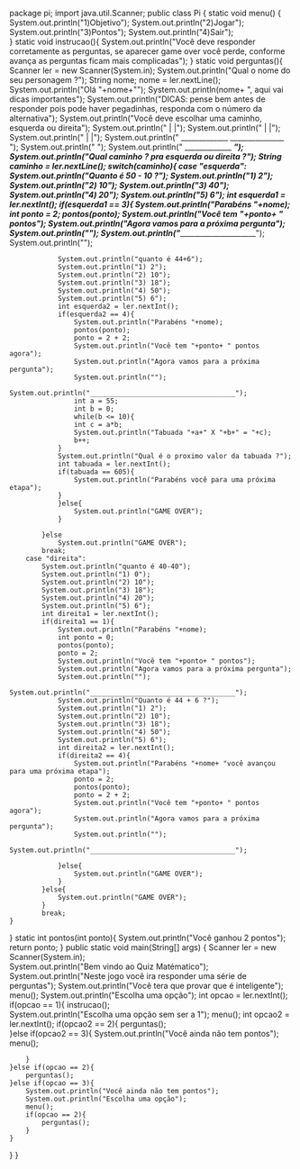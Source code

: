 package pi;
import java.util.Scanner;
public class Pi {
    static void menu() {
    System.out.println("1)Objetivo");
    System.out.println("2)Jogar");
    System.out.println("3)Pontos");
    System.out.println("4)Sair");                   
}
static void instrucao(){
    System.out.println("Você deve responder corretamente as perguntas, se aparecer game over você perde, conforme avança as perguntas ficam mais complicadas");
}
static void perguntas(){
    Scanner ler = new Scanner(System.in);
    System.out.println("Qual o nome do seu personagem ?");
    String nome;
    nome = ler.nextLine();
    System.out.println("Olá "+nome+"");
    System.out.println(nome+ ", aqui vai dicas importantes");
    System.out.println("DICAS: pense bem antes de responder pois pode haver pegadinhas, responda com o número da alternativa");
    System.out.println("Você deve escolhar uma caminho, esquerda ou direita");
    System.out.println("             |     |");
    System.out.println("             |     |");
    System.out.println("             |     |");
    System.out.println(" _____________     _______________ ");
    System.out.println("                                   ");
    System.out.println(" _____________     _______________");
    System.out.println("Qual caminho ? pra esquerda ou direita ?");
    String caminho = ler.nextLine();
    switch(caminho){
        case "esquerda":
            System.out.println("Quanto é 50 - 10 ?");
            System.out.println("1) 2");
            System.out.println("2) 10");
            System.out.println("3) 40");
            System.out.println("4) 20");
            System.out.println("5) 6");
            int esquerda1 = ler.nextInt();
            if(esquerda1 == 3){
                System.out.println("Parabéns "+nome);
                int ponto = 2;
                pontos(ponto);
                System.out.println("Você tem "+ponto+ " pontos");
                System.out.println("Agora vamos para a próxima pergunta");
                System.out.println("");
                System.out.println("____________________________________");
                System.out.println("");
                
                System.out.println("quanto é 44+6");
                System.out.println("1) 2");
                System.out.println("2) 10");
                System.out.println("3) 18");
                System.out.println("4) 50");
                System.out.println("5) 6");
                int esquerda2 = ler.nextInt();
                if(esquerda2 == 4){
                    System.out.println("Parabéns "+nome);
                    pontos(ponto);
                    ponto = 2 + 2;
                    System.out.println("Você tem "+ponto+ " pontos agora");
                    System.out.println("Agora vamos para a próxima pergunta");
                    System.out.println("");
                    System.out.println("____________________________________");
                    int a = 55;
                    int b = 0;
                    while(b <= 10){                                                
                    int c = a*b;
                    System.out.println("Tabuada "+a+" X "+b+" = "+c);          
                    b++;
                }
                System.out.println("Qual é o proximo valor da tabuada ?");
                int tabuada = ler.nextInt();
                if(tabuada == 605){
                    System.out.println("Parabéns você para uma próxima etapa");                    
                }
                }else{
                    System.out.println("GAME OVER");
                }
                
            }else
                System.out.println("GAME OVER");
            break;
        case "direita":
            System.out.println("quanto é 40-40");
            System.out.println("1) 0");
            System.out.println("2) 10");
            System.out.println("3) 18");
            System.out.println("4) 20");
            System.out.println("5) 6");
            int direita1 = ler.nextInt();
            if(direita1 == 1){
                System.out.println("Parabéns "+nome);
                int ponto = 0;
                pontos(ponto);
                ponto = 2;
                System.out.println("Você tem "+ponto+ " pontos");
                System.out.println("Agora vamos para a próxima pergunta");
                System.out.println("");
                System.out.println("____________________________________");
                System.out.println("Quanto é 44 + 6 ?");
                System.out.println("1) 2");
                System.out.println("2) 10");
                System.out.println("3) 18");
                System.out.println("4) 50");
                System.out.println("5) 6");
                int direita2 = ler.nextInt();
                if(direita2 == 4){                  
                    System.out.println("Parabéns "+nome+ "você avançou para uma próxima etapa");
                    ponto = 2;
                    pontos(ponto);
                    ponto = 2 + 2;
                    System.out.println("Você tem "+ponto+ " pontos agora");
                    System.out.println("Agora vamos para a próxima pergunta");
                    System.out.println("");
                    System.out.println("____________________________________");
                    
                }else{
                    System.out.println("GAME OVER");
                }
            }else{
                System.out.println("GAME OVER");
            }
            break;
    }           
}
static int pontos(int ponto){
    System.out.println("Você ganhou 2 pontos");
    return ponto;
}
public static void main(String[] args) {
    Scanner ler = new Scanner(System.in);            
    System.out.println("Bem vindo ao Quiz Matématico");
    System.out.println("Neste jogo você ira responder uma série de perguntas");
    System.out.println("Você tera que provar que é inteligente");
    menu();
    System.out.println("Escolha uma opção");
    int opcao = ler.nextInt();             
    if(opcao == 1){
        instrucao();   
        System.out.println("Escolha uma opção sem ser a 1");
        menu();
        int opcao2 = ler.nextInt();
        if(opcao2 == 2){
            perguntas();                
        }else if(opcao2 == 3){
            System.out.println("Você ainda não tem pontos");
            menu();
            
        }            
    }else if(opcao == 2){
        perguntas();
    }else if(opcao == 3){
        System.out.println("Você ainda não tem pontos");
        System.out.println("Escolha uma opção");
        menu();
        if(opcao == 2){
            perguntas();
        }
    }
    
}
}





